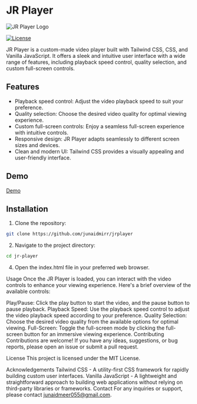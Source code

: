 # JR Player

![JR Player Logo](https://i.ibb.co/jbnP58h/jpr.png)

[![License](https://img.shields.io/badge/License-MIT-blue.svg)](https://opensource.org/licenses/MIT)

JR Player is a custom-made video player built with Tailwind CSS, CSS, and Vanilla JavaScript. It offers a sleek and intuitive user interface with a wide range of features, including playback speed control, quality selection, and custom full-screen controls.

## Features

- Playback speed control: Adjust the video playback speed to suit your preference.
- Quality selection: Choose the desired video quality for optimal viewing experience.
- Custom full-screen controls: Enjoy a seamless full-screen experience with intuitive controls.
- Responsive design: JR Player adapts seamlessly to different screen sizes and devices.
- Clean and modern UI: Tailwind CSS provides a visually appealing and user-friendly interface.

## Demo

[Demo](https://junaidmirr.github.io/jrplayer/)


## Installation

1. Clone the repository:

```bash
git clone https://github.com/junaidmirr/jrplayer
```
2. Navigate to the project directory:

```bash
cd jr-player
```

4. Open the index.html file in your preferred web browser.

Usage
Once the JR Player is loaded, you can interact with the video controls to enhance your viewing experience. Here's a brief overview of the available controls:

Play/Pause: Click the play button to start the video, and the pause button to pause playback.
Playback Speed: Use the playback speed control to adjust the video playback speed according to your preference.
Quality Selection: Choose the desired video quality from the available options for optimal viewing.
Full-Screen: Toggle the full-screen mode by clicking the full-screen button for an immersive viewing experience.
Contributing
Contributions are welcome! If you have any ideas, suggestions, or bug reports, please open an issue or submit a pull request.

License
This project is licensed under the MIT License.

Acknowledgements
Tailwind CSS - A utility-first CSS framework for rapidly building custom user interfaces.
Vanilla JavaScript - A lightweight and straightforward approach to building web applications without relying on third-party libraries or frameworks.
Contact
For any inquiries or support, please contact junaidmeer055@gmail.com.


